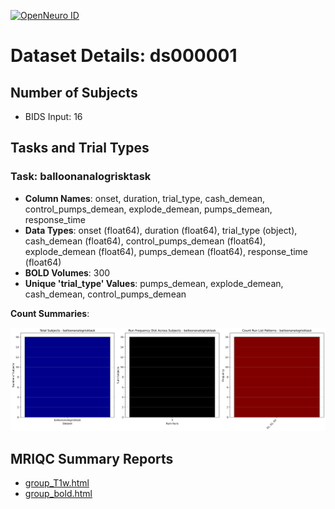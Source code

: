 [![OpenNeuro ID](https://img.shields.io/badge/OpenNeuro_Dataset-ds000001-blue?style=for-the-badge)](https://openneuro.org/datasets/ds000001)

# Dataset Details: ds000001

## Number of Subjects
- BIDS Input: 16

## Tasks and Trial Types
### Task: balloonanalogrisktask
- **Column Names**: onset, duration, trial_type, cash_demean, control_pumps_demean, explode_demean, pumps_demean, response_time
- **Data Types**: onset (float64), duration (float64), trial_type (object), cash_demean (float64), control_pumps_demean (float64), explode_demean (float64), pumps_demean (float64), response_time (float64)
- **BOLD Volumes**: 300
- **Unique 'trial_type' Values**: pumps_demean, explode_demean, cash_demean, control_pumps_demean

**Count Summaries**:

![balloonanalogrisktask balloonanalogrisktask_summary.png](basics_out/balloonanalogrisktask_summary.png)

## MRIQC Summary Reports
- [group_T1w.html](https://htmlpreview.github.io/?https://github.com/demidenm/openneuro_glmfitlins/blob/main/statsmodel_specs/ds000001/mriqc_summary/group_T1w.html)
- [group_bold.html](https://htmlpreview.github.io/?https://github.com/demidenm/openneuro_glmfitlins/blob/main/statsmodel_specs/ds000001/mriqc_summary/group_bold.html)
